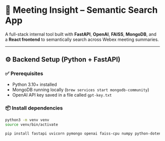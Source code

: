 # 🧠 Meeting Insight – Semantic Search App

A full-stack internal tool built with **FastAPI**, **OpenAI**, **FAISS**, **MongoDB**, and a **React frontend** to semantically search across Webex meeting summaries.

---

## ⚙️ Backend Setup (Python + FastAPI)

### ✅ Prerequisites
- Python 3.10+ installed
- MongoDB running locally (`brew services start mongodb-community`)
- OpenAI API key saved in a file called `gpt-key.txt`

### 📦 Install dependencies

```bash
python3 -m venv venv
source venv/bin/activate

pip install fastapi uvicorn pymongo openai faiss-cpu numpy python-dotenv
